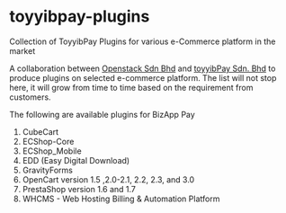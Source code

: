 # toyyibpay-plugins
Collection of ToyyibPay Plugins for various e-Commerce platform in the market

A collaboration between <a href="https://www.ossb.asia" target="_blank">Openstack Sdn Bhd</a> and <a href="https://toyyibpay.com/" target="_blank">toyyibPay Sdn. Bhd</a> to produce plugins on selected e-commerce platform.
The list will not stop here, it will grow from time to time based on the requirement from customers. 

The following are available plugins for BizApp Pay

1. CubeCart
2. ECShop-Core
3. ECShop_Mobile	
4. EDD (Easy Digital Download)	
5. GravityForms	
6. OpenCart version 1.5 ,2.0-2.1, 2.2, 2.3, and 3.0	
7. PrestaShop version 1.6 and 1.7	
8. WHCMS - Web Hosting Billing & Automation Platform
